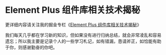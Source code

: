 # Element Plus 组件库相关技术揭秘
更详细内容请关注我的掘金专栏《[Element Plus 组件库相关技术揭秘](https://juejin.cn/column/7140176895999475725)》

我们每天几乎都在学习新的知识，但如果没有进行归纳总结，就会非常凌乱和容易遗忘；所以我主要是记录个人的一些学习札记，如有错漏，恳请斧正，如恰能有助于你，则感谢勤奋的你吧。